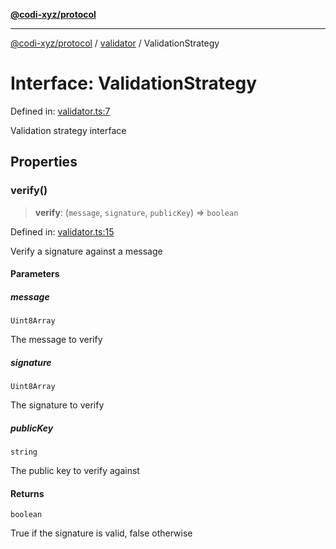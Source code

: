 [**@codi-xyz/protocol**](../../README.md)

***

[@codi-xyz/protocol](../../modules.md) / [validator](../README.md) / ValidationStrategy

# Interface: ValidationStrategy

Defined in: [validator.ts:7](https://github.com/codi-xyz/protocol/blob/7dd35660b72e021f0aea9ce5abeac1856fc6b63b/src/validator.ts#L7)

Validation strategy interface

## Properties

### verify()

> **verify**: (`message`, `signature`, `publicKey`) => `boolean`

Defined in: [validator.ts:15](https://github.com/codi-xyz/protocol/blob/7dd35660b72e021f0aea9ce5abeac1856fc6b63b/src/validator.ts#L15)

Verify a signature against a message

#### Parameters

##### message

`Uint8Array`

The message to verify

##### signature

`Uint8Array`

The signature to verify

##### publicKey

`string`

The public key to verify against

#### Returns

`boolean`

True if the signature is valid, false otherwise

